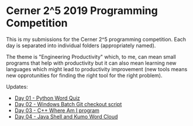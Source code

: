 # Cerner 2^5 2019 Programming Competition

This is my submissions for the Cerner 2^5 programming competition. Each day is
separated into individual folders (appropriately named).

The theme is "Engineering Productivity" which, to me, can mean small programs that
help with productivity but it can also mean learning new languages which might lead
to productivity improvement (new tools means new opprotunities for finding the right
tool for the right problem).


Updates:
* [Day 01 - Python Word Quiz](day01)
* [Day 02 - Windows Batch Git checkout script](day02)
* [Day 03 - C++ Where Am I program](day03)
* [Day 04 - Java Shell and Kumo Word Cloud](day04)
